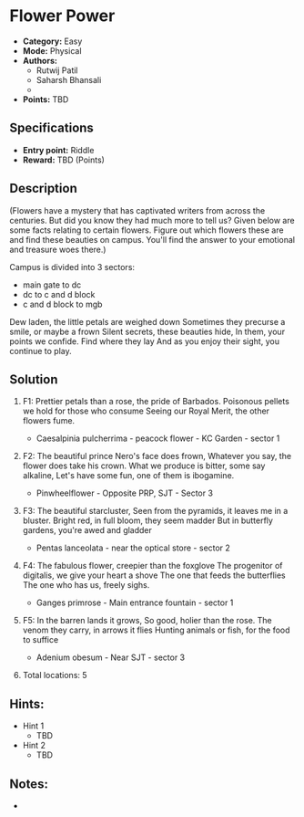 # Flower Power

* **Category:** Easy 
* **Mode:** Physical
* **Authors:**
  * Rutwij Patil
  * Saharsh Bhansali
  * 
* **Points:** TBD

## Specifications

* **Entry point:** Riddle 
* **Reward:** TBD (Points)

## Description

(Flowers have a mystery that has captivated writers from across the centuries. But did you know they had much more to tell us?
Given below are some facts relating to certain flowers. Figure out which flowers these are and find these beauties on campus. You'll find the answer to your emotional and treasure woes there.)

Campus is divided into 3 sectors: 
- main gate to dc
- dc to c and d block
- c and d block to mgb

Dew laden, the little petals are weighed down
Sometimes they precurse a smile, or maybe a frown
Silent secrets, these beauties hide,
In them, your points we confide.
Find where they lay
And as you enjoy their sight, you continue to play.


## Solution

1. F1: 
   Prettier petals than a rose, the pride of Barbados.
   Poisonous pellets we hold for those who consume
   Seeing our Royal Merit, the other flowers fume.
   - Caesalpinia pulcherrima - peacock flower - KC Garden - sector 1

2. F2:
   The beautiful prince Nero's face does frown,
   Whatever you say, the flower does take his crown.
   What we produce is bitter, some say alkaline,
   Let's have some fun, one of them is ibogamine.
   - Pinwheelflower - Opposite PRP, SJT - Sector 3

3. F3:
   The beautiful starcluster, 
   Seen from the pyramids, 
   it leaves me in a bluster.
   Bright red, in full bloom, they seem madder
   But in butterfly gardens, you're awed and gladder
   - Pentas lanceolata - near the optical store - sector 2 

4. F4:
   The fabulous flower, creepier than the foxglove
   The progenitor of digitalis, we give your heart a shove
   The one that feeds the butterflies
   The one who has us, freely sighs.
   - Ganges primrose - Main entrance fountain - sector 1

5. F5:
   In the barren lands it grows,
   So good, holier than the rose.
   The venom they carry, in arrows it flies
   Hunting animals or fish, for the food to suffice
   - Adenium obesum - Near SJT - sector 3 

6. Total locations: 5

## Hints:

 - Hint 1 
    - TBD
 - Hint 2 
    - TBD

## Notes:
 - 
